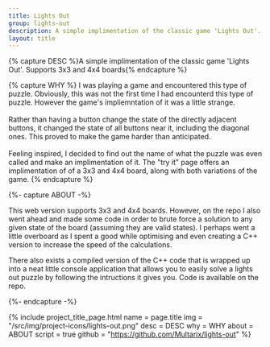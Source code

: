 ```yaml
---
title: Lights Out
group: lights-out
description: A simple implimentation of the classic game 'Lights Out'. Supports 3x3 and 4x4 boards.
layout: title
---
```


{% capture DESC %}A simple implimentation of the classic game <wbr>'Lights Out'. <wbr>Supports 3x3 and 4x4 boards{% endcapture %}


{% capture WHY %}
I was playing a game and encountered this type of puzzle. Obviously, this was not the first time I had encounterd this type of puzzle. However the game's impliemntation of it was a little strange.<br>
<br>
Rather than having a button change the state of the directly adjacent buttons, it changed the state of all buttons near it, including the diagonal ones. This proved to make the game harder than anticipated.<br>
<br>
Feeling inspired, I decided to find out the name of what the puzzle was even called and make an implimentation of it. The "try it" page offers an implimentation of of a 3x3 and 4x4 board, along with both variations of the game.
{% endcapture %}


{%- capture ABOUT -%}
<p>This web version supports 3x3 and 4x4 boards. However, on the repo I also went ahead and made some code in order to brute force a solution to any given state of the board (assuming they are valid states). I perhaps went a little overboard as I spent a good while optimising and even creating a C++ version to increase the speed of the calculations.</p>

<p>There also exists a compiled version of the C++ code that is wrapped up into a neat little console application that allows you to easily solve a lights out puzzle by following the intructions it gives you. Code is available on the repo.</p>
{%- endcapture -%}


{% include project_title_page.html
	name		= page.title
	img			= "/src/img/project-icons/lights-out.png"
	desc		= DESC
	why			= WHY
	about		= ABOUT
	script		= true
	github		= "https://github.com/Multarix/lights-out"
%}